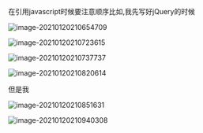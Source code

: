 在引用javascript时候要注意顺序比如,我先写好jQuery的时候

![image-20210120210654709](E:\个人笔记\JavaScript\image-20210120210654709.png)

![image-20210120210723615](E:\个人笔记\JavaScript\image-20210120210723615.png)

![image-20210120210737737](E:\个人笔记\JavaScript\image-20210120210737737.png)

![image-20210120210820614](E:\个人笔记\JavaScript\image-20210120210820614.png)

但是我

![image-20210120210851631](E:\个人笔记\JavaScript\image-20210120210851631.png)

![image-20210120210940308](E:\个人笔记\JavaScript\image-20210120210940308.png)